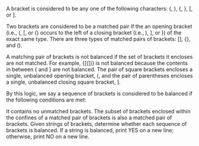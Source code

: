 A bracket is considered to be any one of the following characters:
(, ), {, }, [, or ].

Two brackets are considered to be a matched pair if the an opening bracket
(i.e., (, [, or {) occurs to the left of a closing bracket (i.e., ), ], or })
of the exact same type. There are three types of matched pairs of brackets: [], {}, and ().

A matching pair of brackets is not balanced if the set of brackets it encloses
are not matched. For example, {[(])} is not balanced because the contents in
 between { and } are not balanced. The pair of square brackets encloses a single,
 unbalanced opening bracket, (, and the pair of parentheses encloses a single,
 unbalanced closing square bracket, ].

By this logic, we say a sequence of brackets is considered to be balanced if
the following conditions are met:

It contains no unmatched brackets.
The subset of brackets enclosed within the confines of a matched pair of brackets
is also a matched pair of brackets.
Given  strings of brackets, determine whether each sequence of brackets is balanced.
If a string is balanced, print YES on a new line; otherwise, print NO on a new line.
